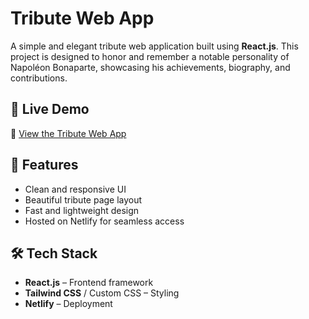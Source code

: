 # Tribute Web App  

A simple and elegant tribute web application built using **React.js**. This project is designed to honor and remember a notable personality of Napoléon Bonaparte, showcasing his achievements, biography, and contributions.  

## 🌟 Live Demo  
🔗 [View the Tribute Web App](https://tributewebapp.netlify.app/)  

## 🚀 Features  
- Clean and responsive UI  
- Beautiful tribute page layout  
- Fast and lightweight design  
- Hosted on Netlify for seamless access  

## 🛠 Tech Stack  
- **React.js** – Frontend framework  
- **Tailwind CSS** / Custom CSS – Styling  
- **Netlify** – Deployment  

